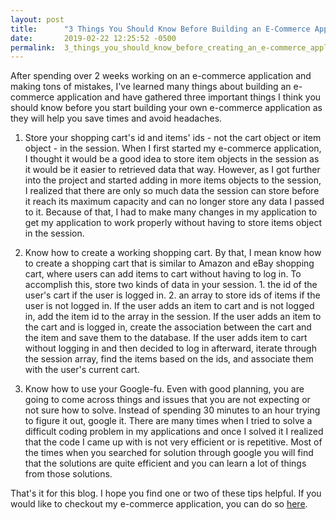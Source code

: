 ```yaml
---
layout: post
title:      "3 Things You Should Know Before Building an E-Commerce Application"
date:       2019-02-22 12:25:52 -0500
permalink:  3_things_you_should_know_before_creating_an_e-commerce_application
---
```



After spending over 2 weeks working on an e-commerce application and making tons of mistakes, I've learned many things about building an e-commerce application and have gathered three important things I think you should know before you start building your own e-commerce application as they will help you save times and avoid headaches.

1. Store your shopping cart's id and items' ids - not the cart object or item object - in the session.
When I first started my e-commerce application, I thought it would be a good idea to store item objects in the session as it would be it easier to retrieved data that way. However, as I got further into the project and started adding in more items objects to the session, I realized that there are only so much data the session can store before it reach its maximum capacity and can no longer store any data I passed to it. Because of that, I had to make many changes in my application to get my application to work properly without having to store items object in the session.

2. Know how to create a working shopping cart.
By that, I mean know how to create a shopping cart that is similar to Amazon and eBay shopping cart, where users can add items to cart without having to log in. To accomplish this, store two kinds of data in your session. 1. the id of the user's cart if the user is logged in. 2. an array to store ids of items if the user is not logged in. If the user adds an item to cart and is not logged in, add the item id to the array in the session. If the user adds an item to the cart and is logged in, create the association between the cart and the item and save them to the database. If the user adds item to cart without logging in and then decided to log in afterward, iterate through the session array, find the items based on the ids, and associate them with the user's current cart. 

3. Know how to use your Google-fu.
Even with good planning, you are going to come across things and issues that you are not expecting or not sure how to solve. Instead of spending 30 minutes to an hour trying to figure it out, google it. There are many times when I tried to solve a difficult coding problem in my applications and once I solved it I realized that the code I came up with is not very efficient or is repetitive. Most of the times when you searched for solution through google you will find that the solutions are quite efficient and you can learn a lot of things from those solutions.

That's it for this blog. I hope you find one or two of these tips helpful. If you would like to checkout my e-commerce application, you can do so [here](https://github.com/Cheng0315/swift-kart).
